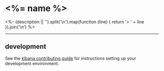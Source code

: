 # <%= name %>

<%- (description || '').split('\n').map(function (line) {
  return '> ' + line
}).join('\n') %>

---

## development

See the [kibana contributing guide](https://github.com/elastic/kibana/blob/master/CONTRIBUTING.md) for instructions setting up your development environment.
